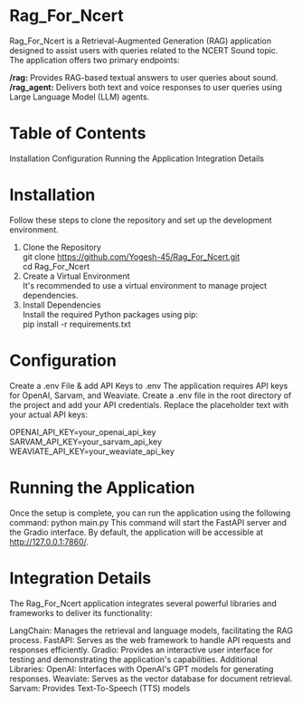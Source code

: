 # Rag_For_Ncert
Rag_For_Ncert is a Retrieval-Augmented Generation (RAG) application designed to assist users with queries related to the NCERT Sound topic. The application offers two primary endpoints:

**/rag:** Provides RAG-based textual answers to user queries about sound.  
**/rag_agent:** Delivers both text and voice responses to user queries using Large Language Model (LLM) agents.


# Table of Contents
Installation
Configuration
Running the Application
Integration Details


# Installation
Follow these steps to clone the repository and set up the development environment.

1. Clone the Repository  
git clone https://github.com/Yogesh-45/Rag_For_Ncert.git  
cd Rag_For_Ncert  
2. Create a Virtual Environment  
It's recommended to use a virtual environment to manage project dependencies.  
3. Install Dependencies  
Install the required Python packages using pip:  
pip install -r requirements.txt


# Configuration
Create a .env File &  add API Keys to .env
The application requires API keys for OpenAI, Sarvam, and Weaviate. Create a .env file in the root directory of the project and add your API credentials.
Replace the placeholder text with your actual API keys:

OPENAI_API_KEY=your_openai_api_key
SARVAM_API_KEY=your_sarvam_api_key
WEAVIATE_API_KEY=your_weaviate_api_key


# Running the Application
Once the setup is complete, you can run the application using the following command:
python main.py
This command will start the FastAPI server and the Gradio interface. By default, the application will be accessible at http://127.0.0.1:7860/.


# Integration Details
The Rag_For_Ncert application integrates several powerful libraries and frameworks to deliver its functionality:

LangChain: Manages the retrieval and language models, facilitating the RAG process.
FastAPI: Serves as the web framework to handle API requests and responses efficiently.
Gradio: Provides an interactive user interface for testing and demonstrating the application's capabilities.
Additional Libraries:
OpenAI: Interfaces with OpenAI's GPT models for generating responses.
Weaviate: Serves as the vector database for document retrieval.
Sarvam: Provides Text-To-Speech (TTS) models
